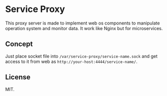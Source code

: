 # Service Proxy

This proxy server is made to implement web os components to manipulate operation
system and monitor data. It work like Nginx but for microservices.

## Concept

Just place socket file into `/var/service-proxy/service-name.sock` and get
access to it from web as `http://your-host:4444/service-name/`.

## License

MIT.
